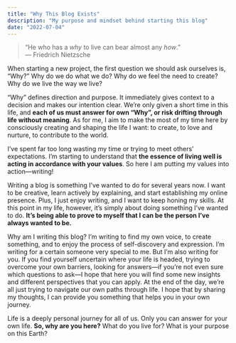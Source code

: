 ```yaml
---
title: "Why This Blog Exists"
description: "My purpose and mindset behind starting this blog"
date: "2022-07-04"
---
```


> “He who has a *why* to live can bear almost any *how*.”  
— Friedrich Nietzsche
> 

When starting a new project, the first question we should ask ourselves is, “Why?” Why do we do what we do? Why do we feel the need to create? Why do we live the way we live?

“Why” defines direction and purpose. It immediately gives context to a decision and makes our intention clear. We’re only given a short time in this life, and **each of us must answer for own “Why”, or risk drifting through life without meaning**. As for me, I aim to make the most of my time here by consciously creating and shaping the life I want: to create, to love and nurture, to contribute to the world.

I’ve spent far too long wasting my time or trying to meet others’ expectations. I’m starting to understand that **the essence of living well is acting in accordance with your values**. So here I am putting my values into action—writing!

Writing a blog is something I’ve wanted to do for several years now. I want to be creative, learn actively by explaining, and start establishing my online presence. Plus, I just enjoy writing, and I want to keep honing my skills. At this point in my life, however, it’s simply about doing something I’ve wanted to do. **It’s being able to prove to myself that I can be the person I’ve always wanted to be.**

Why am I writing this blog? I’m writing to find my own voice, to create something, and to enjoy the process of self-discovery and expression. I’m writing for a certain someone very special to me. But I’m also writing for you. If you find yourself uncertain where your life is headed, trying to overcome your own barriers, looking for answers—if you’re not even sure which questions to ask—I hope that here you will find some new insights and different perspectives that you can apply. At the end of the day, we’re all just trying to navigate our own paths through life. I hope that by sharing my thoughts, I can provide you something that helps you in your own journey.

Life is a deeply personal journey for all of us. Only you can answer for your own life. **So, why are you here?** What do you live for? What is your purpose on this Earth?
